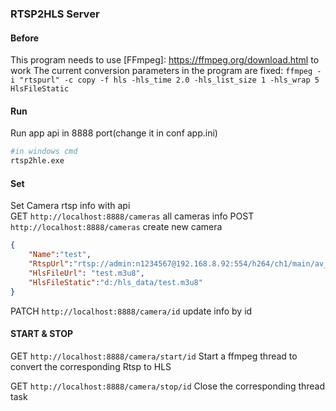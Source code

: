 ### RTSP2HLS Server

#### Before
This program needs to use [FFmpeg]: https://ffmpeg.org/download.html  to work
The current conversion parameters in the program are fixed:
`ffmpeg -i "rtspurl" -c copy -f hls -hls_time 2.0 -hls_list_size 1 -hls_wrap 5 HlsFileStatic`

#### Run
Run app api in 8888 port(change it in conf app.ini)
```bash
#in windows cmd
rtsp2hle.exe
```

#### Set
Set Camera rtsp info with api      
GET `http://localhost:8888/cameras` all cameras info
POST `http://localhost:8888/cameras` create new camera 
```json
{
    "Name":"test",
    "RtspUrl":"rtsp://admin:n1234567@192.168.8.92:554/h264/ch1/main/av_stream",
    "HlsFileUrl": "test.m3u8",
    "HlsFileStatic":"d:/hls_data/test.m3u8"
}
```

PATCH `http://localhost:8888/camera/id` update info by id

#### START & STOP
GET `http://localhost:8888/camera/start/id` Start a ffmpeg thread to convert the corresponding Rtsp to HLS

GET `http://localhost:8888/camera/stop/id` Close the corresponding thread task

